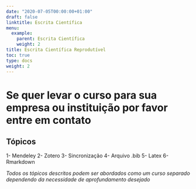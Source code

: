 ```yaml
---
date: "2020-07-05T00:00:00+01:00"
draft: false
linktitle: Escrita Científica
menu:
  example:
    parent: Escrita Científica
    weight: 2
title: Escrita Científica Reprodutível
toc: true
type: docs
weight: 2
---
```


# Se quer levar o curso para sua empresa ou instituição por favor entre em contato
## Tópicos 
1- Mendeley
2- Zotero
3- Sincronização
4- Arquivo .bib
5- Latex
6- Rmarkdown

*Todos os tópicos descritos podem ser abordados como um curso separado dependendo da necessidade de aprofundamento desejado*





